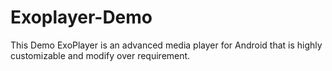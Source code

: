 # Exoplayer-Demo
This Demo ExoPlayer is an advanced media player for Android that is highly customizable and modify over requirement. 
